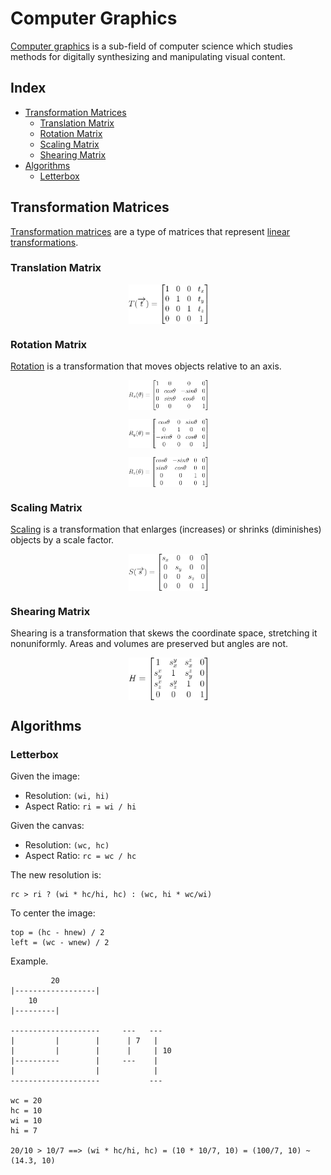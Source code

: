 # Computer Graphics

[Computer graphics](https://en.wikipedia.org/wiki/Computer_graphics_(computer_science)) is a sub-field of computer science which studies methods for digitally synthesizing and manipulating visual content.

## Index

* [Transformation Matrices](#transformation-matrices)
  * [Translation Matrix](#translation-matrix)
  * [Rotation Matrix](#rotation-matrix)
  * [Scaling Matrix](#scaling-matrix)
  * [Shearing Matrix](#shearing-matrix)
* [Algorithms](#algorithms)
  * [Letterbox](#letterbox)

## Transformation Matrices

[Transformation matrices](https://en.wikipedia.org/wiki/Transformation_matrix) are a type of matrices that represent [linear transformations](https://en.wikipedia.org/wiki/Linear_map).

### Translation Matrix

<p align="center"><img align="center" width="25%" height="25%" src="translation_matrix.svg"></p>

### Rotation Matrix

[Rotation](https://en.wikipedia.org/wiki/Rotation_matrix) is a transformation that moves objects relative to an axis.

<p align="center"><img align="center" width="25%" height="25%" src="rotationx_matrix.svg"></p>
<p align="center"><img align="center" width="25%" height="25%" src="rotationy_matrix.svg"></p>
<p align="center"><img align="center" width="25%" height="25%" src="rotationz_matrix.svg"></p>

### Scaling Matrix

[Scaling](https://en.wikipedia.org/wiki/Scaling_(geometry)) is a transformation that enlarges (increases) or shrinks (diminishes) objects by a scale factor.

<p align="center"><img align="center" width="25%" height="25%" src="scaling_matrix.svg"></p>

### Shearing Matrix

Shearing is a transformation that skews the coordinate space, stretching it nonuniformly. Areas and volumes are preserved but angles are not.

<p align="center"><img align="center" width="25%" height="25%" src="shearing_matrix.svg"></p>

## Algorithms

### Letterbox

Given the image:
* Resolution: `(wi, hi)`
* Aspect Ratio:  `ri = wi / hi`

Given the canvas:
* Resolution: `(wc, hc)`
* Aspect Ratio: `rc = wc / hc`

The new resolution is:
```
rc > ri ? (wi * hc/hi, hc) : (wc, hi * wc/wi)
```

To center the image:
```
top = (hc - hnew) / 2
left = (wc - wnew) / 2
```

Example.
```
         20
|------------------|
    10
|---------|

--------------------     ---   ---
|         |        |      | 7   |
|         |        |      |     | 10
|----------        |     ---    |
|                  |            |
--------------------           ---

wc = 20
hc = 10
wi = 10
hi = 7

20/10 > 10/7 ==> (wi * hc/hi, hc) = (10 * 10/7, 10) = (100/7, 10) ~ (14.3, 10)
```
